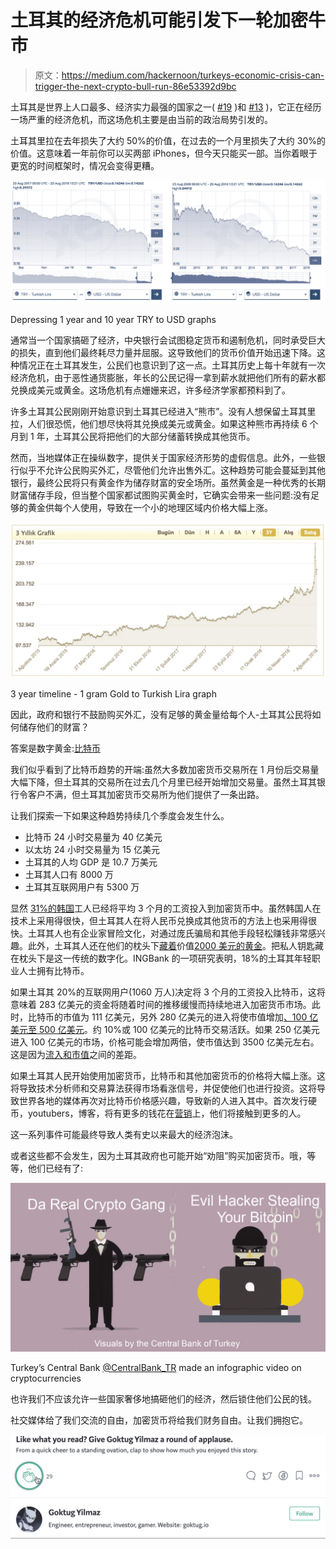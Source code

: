 # 土耳其的经济危机可能引发下一轮加密牛市

> 原文：<https://medium.com/hackernoon/turkeys-economic-crisis-can-trigger-the-next-crypto-bull-run-86e53392d9bc>

土耳其是世界上人口最多、经济实力最强的国家之一( [#19](https://en.wikipedia.org/wiki/List_of_countries_and_dependencies_by_population) )和 [#13](https://en.wikipedia.org/wiki/List_of_countries_by_GDP_(PPP)) )，它正在经历一场严重的经济危机，而这场危机主要是由当前的政治局势引发的。

土耳其里拉在去年损失了大约 50%的价值，在过去的一个月里损失了大约 30%的价值。这意味着一年前你可以买两部 iPhones，但今天只能买一部。当你着眼于更宽的时间框架时，情况会变得更糟。

![](img/9f2cf30cdc9802dff226be48c2c65317.png)

Depressing 1 year and 10 year TRY to USD graphs

通常当一个国家搞砸了经济，中央银行会试图稳定货币和遏制危机，同时承受巨大的损失，直到他们最终耗尽力量并屈服。这导致他们的货币价值开始迅速下降。这种情况正在土耳其发生，公民们也意识到了这一点。土耳其历史上每十年就有一次经济危机，由于恶性通货膨胀，年长的公民记得一拿到薪水就把他们所有的薪水都兑换成美元或黄金。这场危机有点姗姗来迟，许多经济学家都预料到了。

许多土耳其公民刚刚开始意识到土耳其已经进入“熊市”。没有人想保留土耳其里拉，人们很恐慌，他们想尽快将其兑换成美元或黄金。如果这种熊市再持续 6 个月到 1 年，土耳其公民将把他们的大部分储蓄转换成其他货币。

然而，当地媒体正在操纵数字，提供关于国家经济形势的虚假信息。此外，一些银行似乎不允许公民购买外汇，尽管他们允许出售外汇。这种趋势可能会蔓延到其他银行，最终公民将只有黄金作为储存财富的安全场所。虽然黄金是一种优秀的长期财富储存手段，但当整个国家都试图购买黄金时，它确实会带来一些问题:没有足够的黄金供每个人使用，导致在一个小的地理区域内价格大幅上涨。

![](img/b6ead081193383e3da061ca1e2034867.png)

3 year timeline - 1 gram Gold to Turkish Lira graph

因此，政府和银行不鼓励购买外汇，没有足够的黄金量给每个人-土耳其公民将如何储存他们的财富？

答案是数字黄金:[比特币](https://hackernoon.com/tagged/bitcoin)

我们似乎看到了比特币趋势的开端:虽然大多数加密货币交易所在 1 月份后交易量大幅下降，但土耳其的交易所在过去几个月里已经开始增加交易量。虽然土耳其银行令客户不满，但土耳其加密货币交易所为他们提供了一条出路。

让我们探索一下如果这种趋势持续几个季度会发生什么。

*   比特币 24 小时交易量为 40 亿美元
*   以太坊 24 小时交易量为 15 亿美元
*   土耳其的人均 GDP 是 10.7 万美元
*   土耳其人口有 8000 万
*   土耳其互联网用户有 5300 万

显然 [31%的韩国](https://news.bitcoin.com/31-of-south-korean-workers-are-cryptocurrency-investors/)工人已经将平均 3 个月的工资投入到加密货币中。虽然韩国人在技术上采用得很快，但土耳其人在将人民币兑换成其他货币的方法上也采用得很快。土耳其人也有企业家冒险文化，对通过庞氏骗局和其他手段轻松赚钱非常感兴趣。此外，土耳其人还在他们的枕头下[藏着](https://en.wikipedia.org/wiki/Hodl)价值[2000 美元的黄金](http://www.hurriyetdailynews.com/getting-gold-out-from-under-turkish-mattresses-----76227)。把私人钥匙藏在枕头下是这一传统的数字化。INGBank 的一项研究表明，18%的土耳其年轻职业人士拥有比特币。

如果土耳其 20%的互联网用户(1060 万人)决定将 3 个月的工资投入比特币，这将意味着 283 亿美元的资金将随着时间的推移缓慢而持续地进入加密货币市场。此时，比特币的市值为 111 亿美元，另外 280 亿美元的进入将使市值增加[、100 亿美元至 500 亿美元](http://jamescrypto.com/the-difference-between-inflow-and-market-cap-and-how-it-relates-to-tethers/)。约 10%或 100 亿美元的比特币交易活跃。如果 250 亿美元进入 100 亿美元的市场，价格可能会增加两倍，使市值达到 3500 亿美元左右。这是因为[流入和市值](http://jamescrypto.com/the-difference-between-inflow-and-market-cap-and-how-it-relates-to-tethers/)之间的差距。

如果土耳其人民开始使用加密货币，比特币和其他加密货币的价格将大幅上涨。这将导致技术分析师和交易算法获得市场看涨信号，并促使他们也进行投资。这将导致世界各地的媒体再次对比特币价格感兴趣，导致新的人进入其中。首次发行硬币，youtubers，博客，将有更多的钱花在[营销](https://hackernoon.com/tagged/marketing)上，他们将接触到更多的人。

这一系列事件可能最终导致人类有史以来最大的经济泡沫。

或者这些都不会发生，因为土耳其政府也可能开始“劝阻”购买加密货币。哦，等等，他们已经有了:

![](img/b868178b9ac1a3a193c7324456062764.png)

Turkey’s Central Bank [@CentralBank_TR](https://twitter.com/CentralBank_TR) made an infographic video on cryptocurrencies

也许我们不应该允许一些国家奢侈地搞砸他们的经济，然后锁住他们公民的钱。

社交媒体给了我们交流的自由，加密货币将给我们财务自由。让我们拥抱它。

![](img/bf5d71e8eb10214b3a9d0b1910e9142d.png)